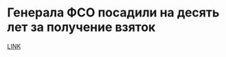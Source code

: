 # Генерала ФСО посадили на десять лет за получение взяток



[LINK](https://varlamov.ru/2655777.html)